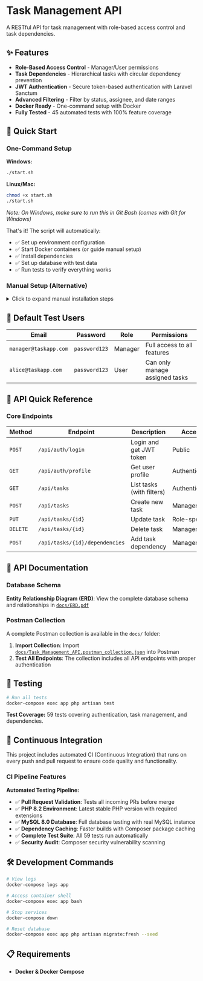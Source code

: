 # Task Management API

A RESTful API for task management with role-based access control and task dependencies.

## ✨ Features

- **Role-Based Access Control** - Manager/User permissions
- **Task Dependencies** - Hierarchical tasks with circular dependency prevention
- **JWT Authentication** - Secure token-based authentication with Laravel Sanctum
- **Advanced Filtering** - Filter by status, assignee, and date ranges
- **Docker Ready** - One-command setup with Docker
- **Fully Tested** - 45 automated tests with 100% feature coverage

## 🚀 Quick Start

### One-Command Setup

**Windows:**
```bash
./start.sh
```

**Linux/Mac:**
```bash
chmod +x start.sh
./start.sh
```

*Note: On Windows, make sure to run this in Git Bash (comes with Git for Windows)*

That's it! The script will automatically:
- ✅ Set up environment configuration
- ✅ Start Docker containers (or guide manual setup)
- ✅ Install dependencies
- ✅ Set up database with test data
- ✅ Run tests to verify everything works

### Manual Setup (Alternative)

<details>
<summary>Click to expand manual installation steps</summary>

#### Using Docker
```bash
cp .env.example .env
# Edit .env: set DB_HOST=db, DB_USERNAME=root, DB_PASSWORD=root_password
docker-compose up -d
docker-compose exec app composer install --ignore-platform-req=ext-fileinfo
docker-compose exec app php artisan key:generate
docker-compose exec app php artisan migrate:fresh --seed
```

</details>

## 👤 Default Test Users

| Email | Password | Role | Permissions |
|-------|----------|------|-------------|
| `manager@taskapp.com` | `password123` | Manager | Full access to all features |
| `alice@taskapp.com` | `password123` | User | Can only manage assigned tasks |

## 🔗 API Quick Reference

### Core Endpoints

| Method | Endpoint | Description | Access |
|--------|----------|-------------|---------|
| `POST` | `/api/auth/login` | Login and get JWT token | Public |
| `GET` | `/api/auth/profile` | Get user profile | Authenticated |
| `GET` | `/api/tasks` | List tasks (with filters) | Authenticated |
| `POST` | `/api/tasks` | Create new task | Manager only |
| `PUT` | `/api/tasks/{id}` | Update task | Role-specific |
| `DELETE` | `/api/tasks/{id}` | Delete task | Manager only |
| `POST` | `/api/tasks/{id}/dependencies` | Add task dependency | Manager only |

## 📖 API Documentation

### Database Schema

**Entity Relationship Diagram (ERD)**: View the complete database schema and relationships in [`docs/ERD.pdf`](docs/ERD.pdf)

### Postman Collection

A complete Postman collection is available in the `docs/` folder:

1. **Import Collection**: Import [`docs/Task_Management_API.postman_collection.json`](docs/Task_Management_API.postman_collection.json) into Postman
2. **Test All Endpoints**: The collection includes all API endpoints with proper authentication

## 🧪 Testing

```bash
# Run all tests
docker-compose exec app php artisan test
```

**Test Coverage:** 59 tests covering authentication, task management, and dependencies.

## 🔄 Continuous Integration

This project includes automated CI (Continuous Integration) that runs on every push and pull request to ensure code quality and functionality.

### CI Pipeline Features

**Automated Testing Pipeline:**
- ✅ **Pull Request Validation**: Tests all incoming PRs before merge
- ✅ **PHP 8.2 Environment**: Latest stable PHP version with required extensions
- ✅ **MySQL 8.0 Database**: Full database testing with real MySQL instance
- ✅ **Dependency Caching**: Faster builds with Composer package caching
- ✅ **Complete Test Suite**: All 59 tests run automatically
- ✅ **Security Audit**: Composer security vulnerability scanning

## 🛠️ Development Commands

```bash
# View logs
docker-compose logs app

# Access container shell
docker-compose exec app bash

# Stop services
docker-compose down

# Reset database
docker-compose exec app php artisan migrate:fresh --seed
```

## 📋 Requirements

- **Docker & Docker Compose**
